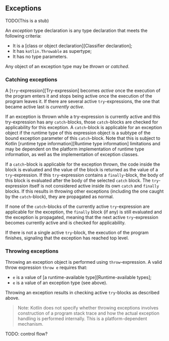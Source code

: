 ## Exceptions

TODO(This is a stub)

An *exception* type declaration is any type declaration that meets the following criteria:

- It is a [class or object declaration][Classifier declaration];
- It has `kotlin.Throwable` as supertype;
- It has no type parameters.

Any object of an exception type may be *thrown* or *catched*.

### Catching exceptions

A [`try`-expression][Try-expression] becomes *active* once the execution of the program enters it and stops being active once the execution of the program leaves it.
If there are several active `try`-expressions, the one that became active last is *currently active*.

If an exception is thrown while a try-expression is currently active and this try-expression has any `catch`-blocks, those `catch`-blocks are checked for applicability for this exception.
A `catch`-block is applicable for an exception object if the runtime type of this expression object is a subtype of the bound exception parameter of this `catch`-block. 
Note that this is subject to Kotlin [runtime type information][Runtime type information] limitations and may be dependent on the platform implementation of runtime type information, as well as the implementation of exception classes.

If a `catch`-block is applicable for the exception thrown, the code inside the block is evaluated and the value of the block is returned as the value of a `try`-expression.
If this `try`-expression contains a `finally`-block, the body of this block is evaluated after the body of the selected `catch` block.
The `try`-expression itself is not considered active inside its own `catch` and `finally` blocks.
If this results in throwing other exceptions (including the one caught by the `catch`-block), they are propagated as normal.

If none of the `catch`-blocks of the currently active `try`-expression are applicable for the exception, the `finally` block (if any) is still evaluated and the exception is propagated, meaning that the next active `try`-expression becomes currently active and is checked for applicability.

If there is not a single active `try`-block, the execution of the program finishes, signaling that the exception has reached top level.

### Throwing exceptions

Throwing an exception object is performed using `throw`-expression.
A valid throw expression `throw e` requires that:

- `e` is a value of [a runtime-available type][Runtime-available types];
- `e` is a value of an exception type (see above).

Throwing an exception results in checking active `try`-blocks as described above.

> Note: Kotlin does not specify whether throwing exceptions involves construction of a program stack trace and how the actual exception handling is performed internally.
> This is a platform-dependent mechanism.

TODO: control flow?
